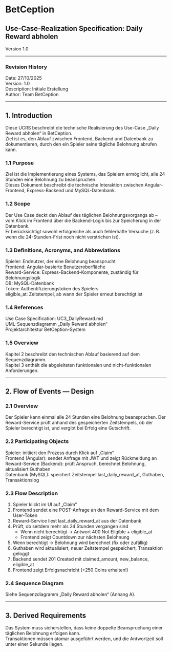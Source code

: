 # BetCeption  
## Use-Case-Realization Specification: Daily Reward abholen  
Version 1.0  

---

### Revision History
Date: 27/10/2025  
Version: 1.0  
Description: Initiale Erstellung  
Author: Team BetCeption  

---


## 1. Introduction
Diese UCRS beschreibt die technische Realisierung des Use-Case „Daily Reward abholen“ in BetCeption.  
Ziel ist es, den Ablauf zwischen Frontend, Backend und Datenbank zu dokumentieren, durch den ein Spieler seine tägliche Belohnung abrufen kann.

### 1.1 Purpose
Ziel ist die Implementierung eines Systems, das Spielern ermöglicht, alle 24 Stunden eine Belohnung zu beanspruchen.  
Dieses Dokument beschreibt die technische Interaktion zwischen Angular-Frontend, Express-Backend und MySQL-Datenbank.

### 1.2 Scope
Der Use Case deckt den Ablauf des täglichen Belohnungsvorgangs ab – vom Klick im Frontend über die Backend-Logik bis zur Speicherung in der Datenbank.  
Er berücksichtigt sowohl erfolgreiche als auch fehlerhafte Versuche (z. B. wenn die 24-Stunden-Frist noch nicht verstrichen ist).

### 1.3 Definitions, Acronyms, and Abbreviations
Spieler: Endnutzer, der eine Belohnung beansprucht  
Frontend: Angular-basierte Benutzeroberfläche  
Reward-Service: Express-Backend-Komponente, zuständig für Belohnungslogik  
DB: MySQL-Datenbank  
Token: Authentifizierungstoken des Spielers  
eligible_at: Zeitstempel, ab wann der Spieler erneut berechtigt ist  

### 1.4 References
Use Case Specification: UC3_DailyReward.md  
UML-Sequenzdiagramm „Daily Reward abholen“  
Projektarchitektur BetCeption-System  

### 1.5 Overview
Kapitel 2 beschreibt den technischen Ablauf basierend auf dem Sequenzdiagramm.  
Kapitel 3 enthält die abgeleiteten funktionalen und nicht-funktionalen Anforderungen.

---

## 2. Flow of Events — Design

### 2.1 Overview
Der Spieler kann einmal alle 24 Stunden eine Belohnung beanspruchen. Der Reward-Service prüft anhand des gespeicherten Zeitstempels, ob der Spieler berechtigt ist, und vergibt bei Erfolg eine Gutschrift.

### 2.2 Participating Objects
Spieler: initiiert den Prozess durch Klick auf „Claim“  
Frontend (Angular): sendet Anfrage mit JWT und zeigt Rückmeldung an  
Reward-Service (Backend): prüft Anspruch, berechnet Belohnung, aktualisiert Guthaben  
Datenbank (MySQL): speichert Zeitstempel last_daily_reward_at, Guthaben, Transaktionslog  

### 2.3 Flow Description
1. Spieler klickt im UI auf „Claim“  
2. Frontend sendet eine POST-Anfrage an den Reward-Service mit dem User-Token  
3. Reward-Service liest last_daily_reward_at aus der Datenbank  
4. Prüft, ob seitdem mehr als 24 Stunden vergangen sind  
   - Wenn nicht berechtigt → Antwort 400 Not Eligible + eligible_at  
   - Frontend zeigt Countdown zur nächsten Belohnung  
5. Wenn berechtigt → Belohnung wird berechnet (fix oder zufällig)  
6. Guthaben wird aktualisiert, neuer Zeitstempel gespeichert, Transaktion geloggt  
7. Backend sendet 201 Created mit claimed_amount, new_balance, eligible_at  
8. Frontend zeigt Erfolgsnachricht (+250 Coins erhalten!)  

### 2.4 Sequence Diagram
Siehe Sequenzdiagramm „Daily Reward abholen“ (Anhang A).

---

## 3. Derived Requirements
Das System muss sicherstellen, dass keine doppelte Beanspruchung einer täglichen Belohnung erfolgen kann.  
Transaktionen müssen atomar ausgeführt werden, und die Antwortzeit soll unter einer Sekunde liegen.